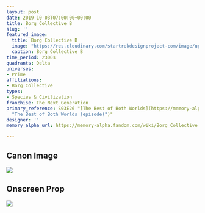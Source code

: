 ```yaml
---
layout: post
date: 2019-10-03T07:00:00+00:00
title: Borg Collective B
slug: ''
featured_image:
  title: Borg Collective B
  image: "https://res.cloudinary.com/startrekdesignproject-com/image/upload/v1570116389/BorgB.png"
  caption: Borg Collective B
time_period: 2300s
quadrants: Delta
universes:
- Prime
affiliations:
- Borg Collective
types:
- Species & Civilization
franchise: The Next Generation
primary_reference: S03E26 "[The Best of Both Worlds](https://memory-alpha.fandom.com/wiki/The_Best_of_Both_Worlds
  "The Best of Both Worlds (episode)")"
designer: ''
memory_alpha_url: https://memory-alpha.fandom.com/wiki/Borg_Collective

---
```

## Canon Image

![](https://res.cloudinary.com/startrekdesignproject-com/image/upload/v1570116323/BorgB_TNG3x26.jpg)

## Onscreen Prop

![](https://res.cloudinary.com/startrekdesignproject-com/image/upload/v1570116322/BorgB_Prop.jpg)